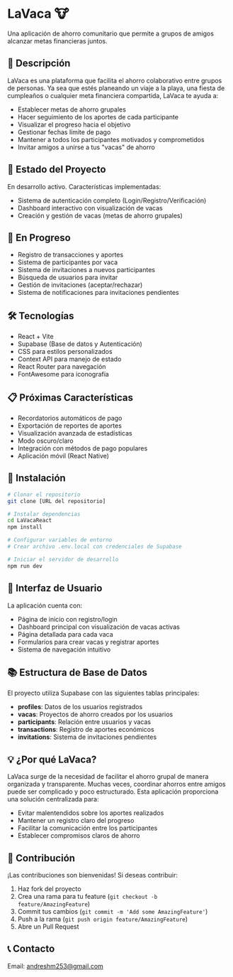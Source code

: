 # LaVaca 🐮
Una aplicación de ahorro comunitario que permite a grupos de amigos alcanzar metas financieras juntos.

## 🎯 Descripción
LaVaca es una plataforma que facilita el ahorro colaborativo entre grupos de personas. Ya sea que estés planeando un viaje a la playa, una fiesta de cumpleaños o cualquier meta financiera compartida, LaVaca te ayuda a:
- Establecer metas de ahorro grupales
- Hacer seguimiento de los aportes de cada participante
- Visualizar el progreso hacia el objetivo
- Gestionar fechas límite de pago
- Mantener a todos los participantes motivados y comprometidos
- Invitar amigos a unirse a tus "vacas" de ahorro

## 🚀 Estado del Proyecto
En desarrollo activo. Características implementadas:
- Sistema de autenticación completo (Login/Registro/Verificación)
- Dashboard interactivo con visualización de vacas
- Creación y gestión de vacas (metas de ahorro grupales)

## 🔄 En Progreso
- Registro de transacciones y aportes
- Sistema de participantes por vaca
- Sistema de invitaciones a nuevos participantes
- Búsqueda de usuarios para invitar
- Gestión de invitaciones (aceptar/rechazar)
- Sistema de notificaciones para invitaciones pendientes

## 🛠 Tecnologías
- React + Vite
- Supabase (Base de datos y Autenticación)
- CSS para estilos personalizados
- Context API para manejo de estado
- React Router para navegación
- FontAwesome para iconografía

## 📋 Próximas Características
- Recordatorios automáticos de pago
- Exportación de reportes de aportes
- Visualización avanzada de estadísticas
- Modo oscuro/claro
- Integración con métodos de pago populares
- Aplicación móvil (React Native)

## 🔧 Instalación
```bash
# Clonar el repositorio
git clone [URL del repositorio]

# Instalar dependencias
cd LaVacaReact
npm install

# Configurar variables de entorno
# Crear archivo .env.local con credenciales de Supabase

# Iniciar el servidor de desarrollo
npm run dev
```

## 📱 Interfaz de Usuario
La aplicación cuenta con:
- Página de inicio con registro/login
- Dashboard principal con visualización de vacas activas
- Página detallada para cada vaca
- Formularios para crear vacas y registrar aportes
- Sistema de navegación intuitivo

## 📚 Estructura de Base de Datos
El proyecto utiliza Supabase con las siguientes tablas principales:
- **profiles**: Datos de los usuarios registrados
- **vacas**: Proyectos de ahorro creados por los usuarios
- **participants**: Relación entre usuarios y vacas
- **transactions**: Registro de aportes económicos
- **invitations**: Sistema de invitaciones pendientes

## 💡 ¿Por qué LaVaca?
LaVaca surge de la necesidad de facilitar el ahorro grupal de manera organizada y transparente. Muchas veces, coordinar ahorros entre amigos puede ser complicado y poco estructurado. Esta aplicación proporciona una solución centralizada para:
- Evitar malentendidos sobre los aportes realizados
- Mantener un registro claro del progreso
- Facilitar la comunicación entre los participantes
- Establecer compromisos claros de ahorro

## 👥 Contribución
¡Las contribuciones son bienvenidas! Si deseas contribuir:
1. Haz fork del proyecto
2. Crea una rama para tu feature (`git checkout -b feature/AmazingFeature`)
3. Commit tus cambios (`git commit -m 'Add some AmazingFeature'`)
4. Push a la rama (`git push origin feature/AmazingFeature`)
5. Abre un Pull Request

## 📞 Contacto
Email: andreshm253@gmail.com
